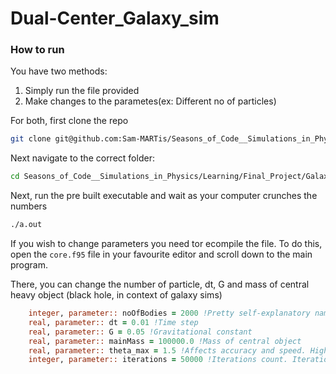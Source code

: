 # Dual-Center_Galaxy_sim

### How to run
You have two methods:
1) Simply run the file provided
2) Make changes to the parametes(ex: Different no of particles)

For both, first clone the repo
```bash
git clone git@github.com:Sam-MARTis/Seasons_of_Code__Simulations_in_Physics.git
```

Next navigate to the correct folder:

```bash
cd Seasons_of_Code__Simulations_in_Physics/Learning/Final_Project/Galaxy_Sims/Dual-Center_Galaxy
```

Next, run the pre built executable and wait as your computer crunches the numbers


```bash
./a.out
```

If you wish to change parameters you need tor ecompile the file. 
To do this, open the `core.f95` file in your favourite editor and scroll down to the main program.

There, you can change the number of particle, dt, G and mass of central heavy object (black hole, in context of galaxy sims)



```fortran
    integer, parameter:: noOfBodies = 2000 !Pretty self-explanatory name
    real, parameter:: dt = 0.01 !Time step
    real, parameter:: G = 0.05 !Gravitational constant
    real, parameter:: mainMass = 100000.0 !Mass of central object
    real, parameter:: theta_max = 1.5 !Affects accuracy and speed. Higher is faster but less accurate
    integer, parameter:: iterations = 50000 !Iterations count. Iterations * dt = simulation length
```


